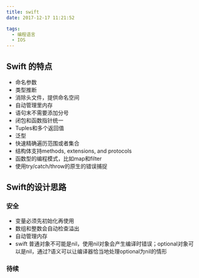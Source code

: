 ```yaml
---
title: swift
date: 2017-12-17 11:21:52

tags:
  - 编程语言
  - IOS
---
```


## Swift 的特点

* 命名参数
* 类型推断
* 消除头文件，提供命名空间
* 自动管理里内存
* 语句末不需要添加分号
* 闭包和函数指针统一
* Tuples和多个返回值
* 泛型
* 快速精确遍历范围或者集合
* 结构体支持methods, extensions, and protocols
* 函数型的编程模式，比如map和filter
* 使用try/catch/throw的原生的错误捕捉

<!-- more -->

## Swift的设计思路
### 安全
* 变量必须先初始化再使用
* 数组和整数会自动检查溢出
* 自动管理内存
* swift 普通对象不可能是nil，使用nil对象会产生编译时错误；optional对象可以是nil，通过?语义可以让编译器恰当地处理optional为nil的情形

### 待续


